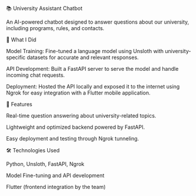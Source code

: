 📚 University Assistant Chatbot

  An AI-powered chatbot designed to answer questions about our university, including programs, rules, and contacts.

🚀 What I Did

  Model Training: Fine-tuned a language model using Unsloth with university-specific datasets for accurate and relevant responses.
  
  API Development: Built a FastAPI server to serve the model and handle incoming chat requests.
  
  Deployment: Hosted the API locally and exposed it to the internet using Ngrok for easy integration with a Flutter mobile application.

🎯 Features

  Real-time question answering about university-related topics.
  
  Lightweight and optimized backend powered by FastAPI.
  
  Easy deployment and testing through Ngrok tunneling.

    
🛠️ Technologies Used

  Python, Unsloth, FastAPI, Ngrok
  
  Model Fine-tuning and API development
  
  Flutter (frontend integration by the team)
